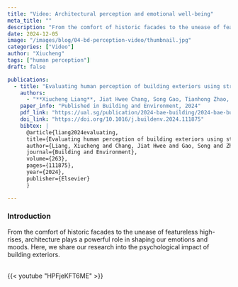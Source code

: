 ```yaml
---
title: "Video: Architectural perception and emotional well-being"
meta_title: ""
description: "From the comfort of historic facades to the unease of featureless high-rises, architecture plays a powerful role in shaping our emotions and moods. Here, we share our research into the psychological impact of building exteriors. "
date: 2024-12-05
image: "/images/blog/04-bd-perception-video/thumbnail.jpg"
categories: ["Video"]
author: "Xiucheng"
tags: ["human perception"]
draft: false

publications:
  - title: "Evaluating human perception of building exteriors using street view imagery"
    authors:
      - "**Xiucheng Liang**, Jiat Hwee Chang, Song Gao, Tianhong Zhao, Filip Biljecki"
    paper_info: "Published in Building and Environment, 2024"
    pdf_link: "https://ual.sg/publication/2024-bae-building/2024-bae-building.pdf"
    doi_link: "https://doi.org/10.1016/j.buildenv.2024.111875"
    bibtex: |
      @article{liang2024evaluating,
      title={Evaluating human perception of building exteriors using street view imagery},
      author={Liang, Xiucheng and Chang, Jiat Hwee and Gao, Song and Zhao, Tianhong and Biljecki, Filip},
      journal={Building and Environment},
      volume={263},
      pages={111875},
      year={2024},
      publisher={Elsevier}
      }

---
```


### Introduction
<div class="text-2xl leading-relaxed font-light text-gray-800 dark:text-gray-200">
From the comfort of historic facades to the unease of featureless high-rises, architecture plays a powerful role in shaping our emotions and moods. Here, we share our research into the psychological impact of building exteriors.
</div>

</br>

{{< youtube "HPFjeKFT6ME" >}}

</br>
</br>
